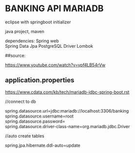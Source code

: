 # BANKING API MARIADB

eclipse with springboot initializer

java project, maven

dependencies:
Spring web  
Spring Data Jpa
PostgreSQL Driver
Lombok


##source:

 https://www.youtube.com/watch?v=vpf4LB54rVw

## application.properties

https://www.cdata.com/kb/tech/mariadb-jdbc-spring-boot.rst

//connect to db  

spring.datasource.url=jdbc:mariadb://localhost:3306/banking  
spring.datasource.username=root  
spring.datasource.password=  
spring.datasource.driver-class-name=org.mariadb.jdbc.Driver    

//auto create tables  

spring.jpa.hibernate.ddl-auto=update  





